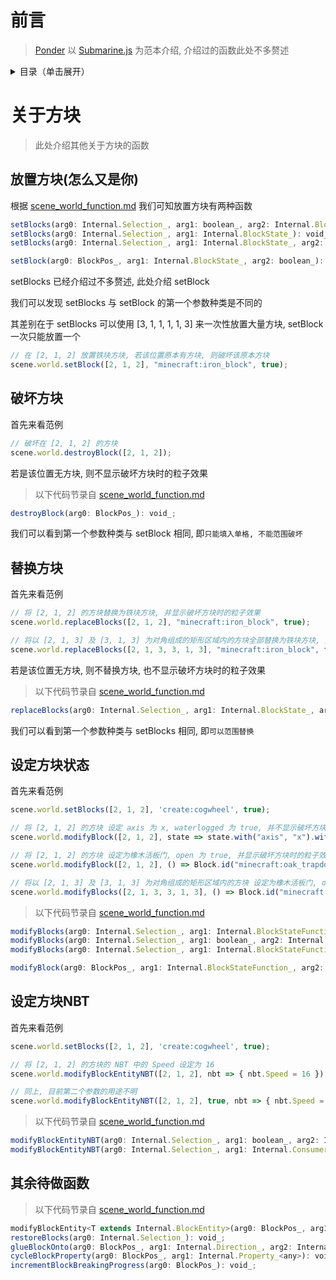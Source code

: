 # 前言

> [Ponder](https://github.com/Qi-Month/PonderJs-Tutorials/blob/main/Ponder/Ponder.md) 以 [Submarine.js](https://github.com/Qi-Month/PonderJs-Tutorials/blob/main/kubejs/client_scripts/Ponder/Submarine.js) 为范本介绍, 介绍过的函数此处不多赘述

<details>
  <summary>目录（单击展开）</summary>

  - [前言](#前言)
  - [关于方块](#关于方块)
    1. [放置方块](#放置方块怎么又是你)
    2. [破坏方块](#破坏方块)
    3. [替换方块](#替换方块)
    4. [设定方块状态](#设定方块状态)
    5. [设定方块NBT](#设定方块NBT)
    
</details>
 
# 关于方块

> 此处介绍其他关于方块的函数

## 放置方块(怎么又是你)

根据 [scene_world_function.md](https://github.com/Qi-Month/PonderJs-Tutorials/blob/main/Ponder/internal/scene_world_function.md) 我们可知放置方块有两种函数

```js
setBlocks(arg0: Internal.Selection_, arg1: boolean_, arg2: Internal.BlockState_): void_;
setBlocks(arg0: Internal.Selection_, arg1: Internal.BlockState_): void_;
setBlocks(arg0: Internal.Selection_, arg1: Internal.BlockState_, arg2: boolean_): void_;

setBlock(arg0: BlockPos_, arg1: Internal.BlockState_, arg2: boolean_): void_;
```

setBlocks 已经介绍过不多赘述, 此处介绍 setBlock

我们可以发现 setBlocks 与 setBlock 的第一个参数种类是不同的

其差别在于 setBlocks 可以使用 [3, 1, 1, 1, 1, 3] 来一次性放置大量方块, setBlock 一次只能放置一个

```js
// 在 [2, 1, 2] 放置铁块方块, 若该位置原本有方块, 则破坏该原本方块
scene.world.setBlock([2, 1, 2], "minecraft:iron_block", true);
```

## 破坏方块

首先来看范例

```js
// 破坏在 [2, 1, 2] 的方块
scene.world.destroyBlock([2, 1, 2]);
```
若是该位置无方块, 则不显示破坏方块时的粒子效果

> 以下代码节录自 [scene_world_function.md](https://github.com/Qi-Month/PonderJs-Tutorials/blob/main/Ponder/internal/scene_world_function.md)

```js
destroyBlock(arg0: BlockPos_): void_;
```

我们可以看到第一个参数种类与 setBlock 相同, 即`只能填入单格, 不能范围破坏`

## 替换方块

首先来看范例

```js
// 将 [2, 1, 2] 的方块替换为铁块方块, 并显示破坏方块时的粒子效果
scene.world.replaceBlocks([2, 1, 2], "minecraft:iron_block", true);

// 将以 [2, 1, 3] 及 [3, 1, 3] 为对角组成的矩形区域内的方块全部替换为铁块方块, 并不显示破坏方块时的粒子效果
scene.world.replaceBlocks([2, 1, 3, 3, 1, 3], "minecraft:iron_block", false);
```
若是该位置无方块, 则不替换方块, 也不显示破坏方块时的粒子效果

> 以下代码节录自 [scene_world_function.md](https://github.com/Qi-Month/PonderJs-Tutorials/blob/main/Ponder/internal/scene_world_function.md)

```js
replaceBlocks(arg0: Internal.Selection_, arg1: Internal.BlockState_, arg2: boolean_): void_;
```

我们可以看到第一个参数种类与 setBlocks 相同, 即`可以范围替换`

## 设定方块状态

首先来看范例

```js
scene.world.setBlocks([2, 1, 2], 'create:cogwheel', true);

// 将 [2, 1, 2] 的方块 设定 axis 为 x, waterlogged 为 true, 并不显示破坏方块时的粒子效果
scene.world.modifyBlock([2, 1, 2], state => state.with("axis", "x").with("waterlogged", "true"), false);

// 将 [2, 1, 2] 的方块 设定为橡木活板门, open 为 true, 并显示破坏方块时的粒子效果
scene.world.modifyBlock([2, 1, 2], () => Block.id("minecraft:oak_trapdoor").with("type", "top"), true);

// 将以 [2, 1, 3] 及 [3, 1, 3] 为对角组成的矩形区域内的方块 设定为橡木活板门, open 为 true, 并显示破坏方块时的粒子效果
scene.world.modifyBlocks([2, 1, 3, 3, 1, 3], () => Block.id("minecraft:oak_trapdoor").with("type", "top"), true);
```

> 以下代码节录自 [scene_world_function.md](https://github.com/Qi-Month/PonderJs-Tutorials/blob/main/Ponder/internal/scene_world_function.md)

```js
modifyBlocks(arg0: Internal.Selection_, arg1: Internal.BlockStateFunction_, arg2: boolean_): void_;
modifyBlocks(arg0: Internal.Selection_, arg1: boolean_, arg2: Internal.BlockStateFunction_): void_;
modifyBlocks(arg0: Internal.Selection_, arg1: Internal.BlockStateFunction_): void_;

modifyBlock(arg0: BlockPos_, arg1: Internal.BlockStateFunction_, arg2: boolean_): void_;
```

## 设定方块NBT

首先来看范例

```js
scene.world.setBlocks([2, 1, 2], 'create:cogwheel', true);

// 将 [2, 1, 2] 的方块的 NBT 中的 Speed 设定为 16
scene.world.modifyBlockEntityNBT([2, 1, 2], nbt => { nbt.Speed = 16 });

// 同上, 目前第二个参数的用途不明
scene.world.modifyBlockEntityNBT([2, 1, 2], true, nbt => { nbt.Speed = 16 });
```

> 以下代码节录自 [scene_world_function.md](https://github.com/Qi-Month/PonderJs-Tutorials/blob/main/Ponder/internal/scene_world_function.md)

```js
modifyBlockEntityNBT(arg0: Internal.Selection_, arg1: boolean_, arg2: Internal.Consumer_<Internal.CompoundTag>): void_;
modifyBlockEntityNBT(arg0: Internal.Selection_, arg1: Internal.Consumer_<Internal.CompoundTag>): void_;
```

## 其余待做函数

> 以下代码节录自 [scene_world_function.md](https://github.com/Qi-Month/PonderJs-Tutorials/blob/main/Ponder/internal/scene_world_function.md)

```js
modifyBlockEntity<T extends Internal.BlockEntity>(arg0: BlockPos_, arg1: T, arg2: Internal.Consumer_<T>): void_;
restoreBlocks(arg0: Internal.Selection_): void_;
glueBlockOnto(arg0: BlockPos_, arg1: Internal.Direction_, arg2: Internal.ElementLink_<Internal.WorldSectionElement>): void_;
cycleBlockProperty(arg0: BlockPos_, arg1: Internal.Property_<any>): void_;
incrementBlockBreakingProgress(arg0: BlockPos_): void_;
```
